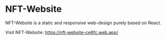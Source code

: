 # NFT-Website

NFT-Website is a static and responsive web-design purely based on React.

Visit NFT-Website: https://nft-website-ce6fc.web.app/
